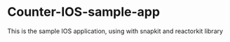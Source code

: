 # Counter-IOS-sample-app
This is the sample IOS application, using with snapkit and reactorkit library

